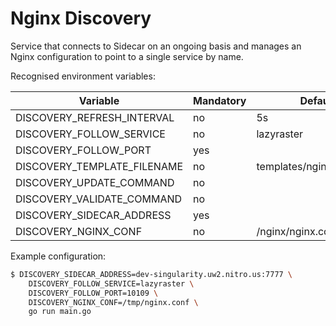 Nginx Discovery
===============

Service that connects to Sidecar on an ongoing basis and manages an Nginx
configuration to point to a single service by name.

Recognised environment variables:

Variable                              | Mandatory  | Default
--------------------------------------| ---------- | -------------------
DISCOVERY_REFRESH_INTERVAL            | no         | 5s
DISCOVERY_FOLLOW_SERVICE              | no         | lazyraster
DISCOVERY_FOLLOW_PORT                 | yes        |
DISCOVERY_TEMPLATE_FILENAME           | no         | templates/nginx.conf.tmpl
DISCOVERY_UPDATE_COMMAND              | no         |
DISCOVERY_VALIDATE_COMMAND            | no         |
DISCOVERY_SIDECAR_ADDRESS             | yes        |
DISCOVERY_NGINX_CONF                  | no         | /nginx/nginx.conf

Example configuration:

```bash
$ DISCOVERY_SIDECAR_ADDRESS=dev-singularity.uw2.nitro.us:7777 \
	DISCOVERY_FOLLOW_SERVICE=lazyraster \
	DISCOVERY_FOLLOW_PORT=10109 \
	DISCOVERY_NGINX_CONF=/tmp/nginx.conf \
	go run main.go
```

